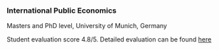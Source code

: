 ### International Public Economics

Masters and PhD level, University of Munich, Germany

Student evaluation score 4.8/5. Detailed evaluation can be found [here](/media/Raisa_Sherif_Teaching_Evaluation)
